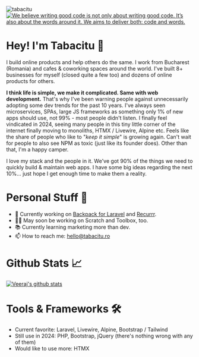 <p align="left"> 
  <img src="https://komarev.com/ghpvc/?username=tabacitu" alt="tabacitu"  style="background-color:#fff" /> 
  <a href="https://github.com/the-whole-fruit/manifesto">
        <img src="https://img.shields.io/badge/writing%20standard-the%20whole%20fruit-brightgreen"
            alt="We believe writing good code is not only about writing good code. It’s also about the words around it. We aims to deliver both: code and words."> 
    </a>
</p>

# Hey! I'm Tabacitu 👋   

I build online products and help others do the same. I work from Bucharest (Romania) and cafes & coworking spaces around the world. I've built 8+ businesses for myself (closed quite a few too) and dozens of online products for others.

**I think life is simple, we make it complicated. Same with web development.** That's why I've been warning people against unnecessarily adopting some dev trends for the past 10 years. I've always seen microservices, SPAs, large JS frameworks as something only 1% of new apps should use, not 99% - most people didn't listen. I finally feel vindicated in 2024, seeing many people in this tiny little corner of the internet finally moving to monoliths, HTMX / Livewire, Alpine etc. Feels like the share of people who like to "_keep it simple_" is growing again. Can't wait for people to also see NPM as toxic (just like its founder does). Other than that, I'm a happy camper.

I love my stack and the people in it. We've got 90% of the things we need to quickly build & maintain web apps. I have some big ideas regarding the next 10%... just hope I get enough time to make them a reality.

# Personal Stuff 👤
- 🚧 Currently working on [Backpack for Laravel](https://backpackforlaravel.com) and [Recurrr](https://recurrr.com).
- 🤞🏻 May soon be working on Scratch and Toolbox, too.
- 📚 Currently learning marketing more than dev.
- 📫 How to reach me: hello@tabacitu.ro


# Github Stats 📈

<a href="#">
<img align="center" src="https://github-readme-stats.vercel.app/api?username=tabacitu" alt="Veeraj's github stats">
</a>

# Tools & Frameworks 🛠️ 

- Current favorite: Laravel, Livewire, Alpine, Bootstrap / Tailwind
- Still use in 2024: PHP, Bootstrap, jQuery (there's nothing wrong with any of them)
- Would like to use more: HTMX
